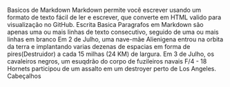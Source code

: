 Basicos de Markdown
Markdown permite você escrever usando um formato de texto fácil de ler e escrever, que converte em HTML valido para visualização no GitHub.
Escrita Basica
Paragrafos em Markdown são apenas uma ou mais linhas de texto consecutivo, seguido de uma ou mais linhas em branco
Em 2 de Julho, uma nave-mãe Alienigena entrou na orbita da terra e implantando varias dezenas de espacias em forma de pires(Destruidor) a cada 15 milhas (24 KM) de largura.
Em 3 de Julho, os cavaleiros negros, um esuqdrão do corpo de fuzileiros navais F/4 - 18 Hornets participou de um assalto em um destroyer perto de Los Angeles.
Cabeçalhos
